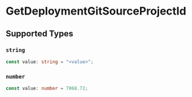 # GetDeploymentGitSourceProjectId


## Supported Types

### `string`

```typescript
const value: string = "<value>";
```

### `number`

```typescript
const value: number = 7068.72;
```

